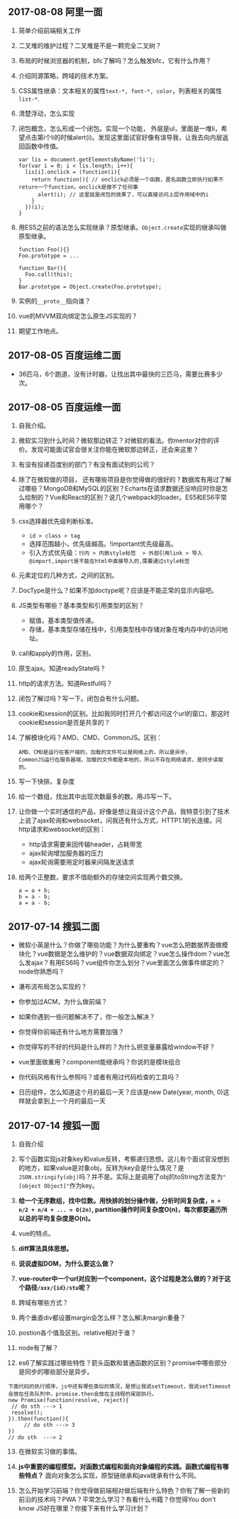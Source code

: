 ## 2017-08-08 阿里一面

1. 简单介绍前端相关工作

2. 二叉堆的维护过程？二叉堆是不是一颗完全二叉树？

3. 布局的时候浏览器的机制，bfc了解吗？怎么触发bfc，它有什么作用？

4. 介绍同源策略，跨域的技术方案。

5. CSS属性继承：文本相关的属性`text-*, font-*, color`，列表相关的属性`list-*`.

6. 清楚浮动，怎么实现

7. 闭包概念，怎么形成一个闭包。实现一个功能， 外层是ul，里面是一堆li，希望点击第i个li的时候alert(i)。发现这里面试官好像有误导我，让我去向内层返回函数中传值。

   ```
   var lis = document.getElementsByName('li');
   for(var i = 0; i < lis.length; i++){
     lis[i].onclick = (function(i){
       return function(){ // onclick必须是一个函数，匿名函数立即执行如果不return一个function，onclick是做不了任何事
         alert(i); // 这里就是闭包的效果了，可以直接访问上层作用域中的i
       }
     })(i);
   }
   ```

8. 用ES5之前的语法怎么实现继承？原型继承。`Object.create`实现的继承叫做原型继承。

   ```
   function Foo(){}
   Foo.prototype = ...

   function Bar(){
     Foo.call(this);
   }
   Bar.prototype = Object.create(Foo.prototype);
   ```

9. 实例的`__proto__`指向谁？

10. vue的MVVM双向绑定怎么原生JS实现的？

11. 期望工作地点。

## 2017-08-05 百度运维二面

* 36匹马，6个跑道，没有计时器，让找出其中最快的三匹马，需要比赛多少次。

## 2017-08-05 百度运维一面

1. 自我介绍。

2. 微软实习到什么时间？微软那边转正？对微软的看法。你mentor对你的评价。发现可能面试官会很关注你能在微软那边转正，还会来这里？

3. 有没有投递百度别的部门？有没有面试别的公司？

4. 除了在微软做的项目， 还有哪些项目是你觉得做的很好的？数据库有用过了解过哪些？MongoDB和MySQL的区别？Echarts在请求数据还没响应时你是怎么绘制的？Vue和React的区别？说几个webpack的loader。ES5和ES6平常用哪个？

5. css选择器优先级判断标准。

   * `id > class > tag`
   * 选择范围越小，优先级越高。!important优先级最高。
   * 引入方式优先级：`行内 > 内嵌style标签  > 外部引用link > 导入@import,import是不能在html中直接导入的,需要通过style标签`

6. 元素定位的几种方式，之间的区别。

7. DocType是什么？如果不加doctype呢？应该是不能正常的显示内容吧。

8. JS类型有哪些？基本类型和引用类型的区别？

   * 赋值，基本类型值传递。
   * 存储，基本类型存储在栈中，引用类型栈中存储对象在堆内存中的访问地址。

9. call和apply的作用，区别。

10. 原生ajax。知道readyState吗？

11. http的请求方法。知道Restful吗？

12. 闭包了解过吗？写一下。闭包会有什么问题。

13. cookie和session的区别。比如我同时打开几个都访问这个url的窗口，那这时cookie和session是否是共享的？

14. 了解模块化吗？AMD、CMD、CommonJS。区别：

    ```
    AMD、CMD是运行在客户端的，加载的文件可以是网络上的，所以是异步。
    CommonJS运行在服务器端，加载的文件都是本地的，所以不存在网络请求，是同步读取的。
    ```

15. 写一下快排。复杂度

16. 给一个数组，找出其中出现次数最多的数。用JS写一下。

17. 让你做一个实时通信的产品，好像是想让我设计这个产品，我特意引到了技术上说了ajax轮询和websocket，问我还有什么方式，HTTP1.1的长连接。问http请求和websocket的区别：

    * http请求需要来回传输header，占耗带宽
    * ajax轮询增加服务器的压力
    * ajax轮询需要用定时器来间隔发送请求

18. 给两个正整数，要求不借助额外的存储空间实现两个数交换。

    ```
    a = a + b;
    b = a - b;
    a = a - b;
    ```



## 2017-07-14 搜狐二面

* 微软小英是什么？你做了哪些功能？为什么要重构？vue怎么把数据界面做模块化？vue数据是怎么维护的？vue数据双向绑定？vue怎么操作dom？vue怎么发ajax？有用ES6吗？vue组件你怎么划分？vue里面怎么做事件绑定的？node你熟悉吗？

* 瀑布流布局怎么实现的？

* 你参加过ACM，为什么做前端？

* 如果你遇到一些问题解决不了，你一般怎么解决？

* 你觉得你前端还有什么地方需要加强？

* 你觉得写的不好的代码是什么样的？为什么把变量暴露给window不好？

* vue里面做重用？component能继承吗？你说的是模块组合

* 你代码风格有什么参照吗？或者有用过代码检查的工具吗？

* 日历组件，怎么知道这个月的最后一天？应该是new Date(year, month, 0)这样就会拿到上一个月的最后一天



## 2017-07-14 搜狐一面

1. 自我介绍

2. 写个函数实现js对象key和value反转，考察递归思想。这儿有个面试官没想到的地方，如果value是对象obj，反转为key会是什么情况？是`JSON.stringify(obj)`吗？并不是。实际上是调用了obj的toString方法变为`"[object Object]"`作为key。

3. **给一个无序数组，找中位数。用快排的划分操作做，分析时间复杂度，`n + n/2 + n/4 + ... = O(2n)`, partition操作时间复杂度O(n)，每次都要遍历所以总的平均复杂度是O(n)。**

4. vue的特点。

5. **diff算法具体思想。**

6. **说说虚拟DOM，为什么要这么做？**

7. **vue-router中一个url对应到一个component，这个过程是怎么做的？对于这个路径`/xxx/{id}/stu`呢？**

8. 跨域有哪些方式？

9. 两个垂直div都设置margin会怎么样？怎么解决margin重叠？

10. postion各个值及区别。relative相对于谁？

11. node有了解？

12. es6了解实践过哪些特性？箭头函数和普通函数的区别？promise中哪些部分是同步的哪些部分是异步。

   ```
   下面代码的执行顺序，js中还有哪些类似的情况，是想让我说setTimeout，我说setTimeout会放在任务队列中，promise.then会放在主线程的尾部执行。
   new Promise(function(resolve, reject){
   	// do sth ---> 1
   	resolve();
   }).then(function(){
     	// do sth ---> 3
   })
   // do sth  ---> 2
   ```

13. 在微软实习做的事情。

14. **js中重要的编程模型。对函数式编程和面向对象编程的实践。函数式编程有哪些特点？** 面向对象怎么实现，原型链继承和java继承有什么不同。

15. 怎么开始学习前端？你觉得做前端相对做后端有什么特色？你有了解一些新的前沿的技术吗？PWA？平常怎么学习？有看什么书籍？你觉得You don't know JS好在哪里？你接下来有什么学习计划？
